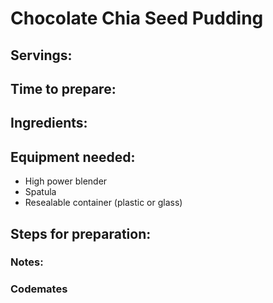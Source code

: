 # Chocolate Chia Seed Pudding

## Servings: 

## Time to prepare: 

## Ingredients:


## Equipment needed: 
-   High power blender
-   Spatula
-   Resealable container (plastic or glass)

## Steps for preparation:



### Notes:



### Codemates #
